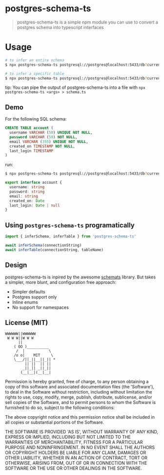 # postgres-schema-ts

> postgres-schema-ts is a simple npm module you can use to convert a postgres schema into typescript interfaces

# Usage

```bash
# to infer an entire schema
$ npx postgres-schema-ts postgresql://postgres@localhost:5433/db?currentSchema=public

# to infer a specific table
$ npx postgres-schema-ts postgresql://postgres@localhost:5433/db?currentSchema=public table_name
```

tip: You can pipe the output of postgres-schema-ts into a file with `npx postgres-schema-ts <args> > schema.ts`

## Demo

For the following SQL schema:

```sql
CREATE TABLE account (
  username VARCHAR (50) UNIQUE NOT NULL,
  password VARCHAR (50) NOT NULL,
  email VARCHAR (355) UNIQUE NOT NULL,
  created_on TIMESTAMP NOT NULL,
  last_login TIMESTAMP
)
```

run:

```bash
$ npx postgres-schema-ts postgresql://postgres@localhost:5433/db?currentSchema=public
```

```typescript
export interface account {
  username: string
  password: string
  email: string
  created_on: Date
  last_login: Date | null
}
```

## Using `postgres-schema-ts` programatically

```typescript
import { inferSchema, inferTable } from 'postgres-schema-ts'

await inferSchema(connectionString)
await inferTable(connectionString, tableName)
```

## Design

postgres-schema-ts is inpired by the awesome [schemats](https://github.com/SweetIQ/schemats) library.
But takes a simpler, more blunt, and configuration free approach:

- Simpler defaults
- Postgres support only
- Inline enums
- No support for namespaces

## License (MIT)

```
WWWWWW||WWWWWW
 W W W||W W W
      ||
    ( OO )__________
     /  |           \
    /o o|    MIT     \
    \___/||_||__||_|| *
         || ||  || ||
        _||_|| _||_||
       (__|__|(__|__|
```

Permission is hereby granted, free of charge, to any person obtaining a copy of this software and associated documentation files (the 'Software'), to deal in the Software without restriction, including without limitation the rights to use, copy, modify, merge, publish, distribute, sublicense, and/or sell copies of the Software, and to permit persons to whom the Software is furnished to do so, subject to the following conditions:

The above copyright notice and this permission notice shall be included in all copies or substantial portions of the Software.

THE SOFTWARE IS PROVIDED 'AS IS', WITHOUT WARRANTY OF ANY KIND, EXPRESS OR IMPLIED, INCLUDING BUT NOT LIMITED TO THE WARRANTIES OF MERCHANTABILITY, FITNESS FOR A PARTICULAR PURPOSE AND NONINFRINGEMENT. IN NO EVENT SHALL THE AUTHORS OR COPYRIGHT HOLDERS BE LIABLE FOR ANY CLAIM, DAMAGES OR OTHER LIABILITY, WHETHER IN AN ACTION OF CONTRACT, TORT OR OTHERWISE, ARISING FROM, OUT OF OR IN CONNECTION WITH THE SOFTWARE OR THE USE OR OTHER DEALINGS IN THE SOFTWARE.
